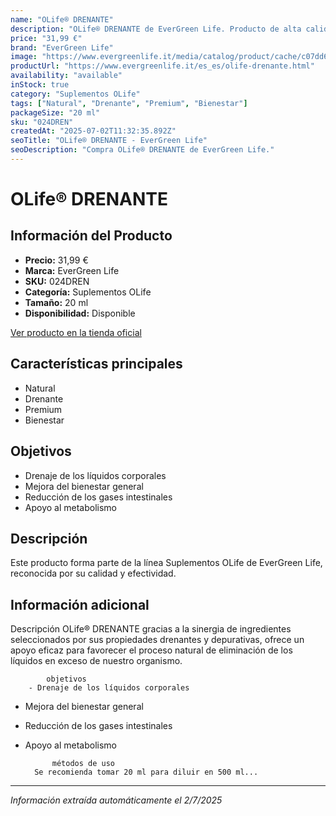 ```yaml
---
name: "OLife® DRENANTE"
description: "OLife® DRENANTE de EverGreen Life. Producto de alta calidad."
price: "31,99 €"
brand: "EverGreen Life"
image: "https://www.evergreenlife.it/media/catalog/product/cache/c07dd61d864357977e19899508bed4cf/1/0/1000x1000_drenante-olife.png"
productUrl: "https://www.evergreenlife.it/es_es/olife-drenante.html"
availability: "available"
inStock: true
category: "Suplementos OLife"
tags: ["Natural", "Drenante", "Premium", "Bienestar"]
packageSize: "20 ml"
sku: "024DREN"
createdAt: "2025-07-02T11:32:35.892Z"
seoTitle: "OLife® DRENANTE - EverGreen Life"
seoDescription: "Compra OLife® DRENANTE de EverGreen Life."
---
```


# OLife® DRENANTE



## Información del Producto

- **Precio:** 31,99 €
- **Marca:** EverGreen Life
- **SKU:** 024DREN
- **Categoría:** Suplementos OLife
- **Tamaño:** 20 ml
- **Disponibilidad:** Disponible

[Ver producto en la tienda oficial](https://www.evergreenlife.it/es_es/olife-drenante.html)

## Características principales

- Natural
- Drenante
- Premium
- Bienestar


## Objetivos

- Drenaje de los líquidos corporales
- Mejora del bienestar general
- Reducción de los gases intestinales
- Apoyo al metabolismo


## Descripción

Este producto forma parte de la línea Suplementos OLife de EverGreen Life, reconocida por su calidad y efectividad.


## Información adicional

Descripción
        OLife® DRENANTE gracias a la sinergia de ingredientes seleccionados por sus propiedades drenantes y depurativas, ofrece un apoyo eficaz para favorecer el proceso natural de eliminación de los líquidos en exceso de nuestro organismo.



            objetivos
        - Drenaje de los líquidos corporales
- Mejora del bienestar general
- Reducción de los gases intestinales
- Apoyo al metabolismo



            métodos de uso
        Se recomienda tomar 20 ml para diluir en 500 ml...

---

*Información extraída automáticamente el 2/7/2025*
